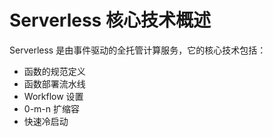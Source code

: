 # Serverless 核心技术概述

Serverless 是由事件驱动的全托管计算服务，它的核心技术包括：

- 函数的规范定义
- 函数部署流水线
- Workflow 设置
- 0-m-n 扩缩容
- 快速冷启动